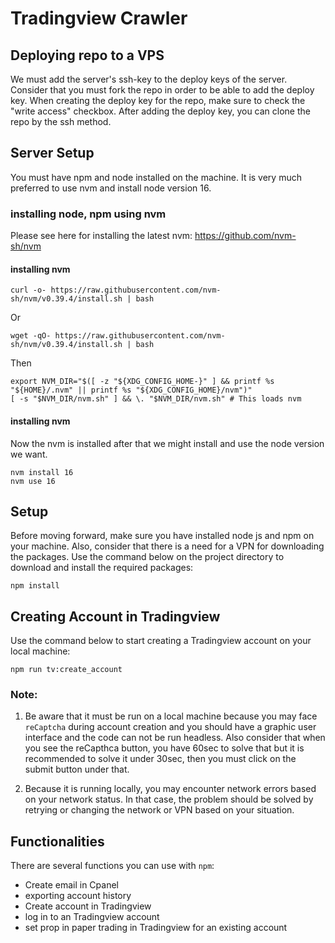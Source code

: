# Tradingview Crawler

## Deploying repo to a VPS
We must add the server's ssh-key to the deploy keys of the server. Consider that you must fork the repo in order to be able to add the deploy key. 
When creating the deploy key for the repo, make sure to check the "write access" checkbox.
After adding the deploy key, you can clone the repo by the ssh method.

## Server Setup
You must have npm and node installed on the machine. It is very much preferred to use nvm and install node version 16.

### installing node, npm using nvm
Please see here for installing the latest nvm: 
https://github.com/nvm-sh/nvm

#### installing nvm
```
curl -o- https://raw.githubusercontent.com/nvm-sh/nvm/v0.39.4/install.sh | bash
```
Or
```
wget -qO- https://raw.githubusercontent.com/nvm-sh/nvm/v0.39.4/install.sh | bash
```
Then
```
export NVM_DIR="$([ -z "${XDG_CONFIG_HOME-}" ] && printf %s "${HOME}/.nvm" || printf %s "${XDG_CONFIG_HOME}/nvm")"
[ -s "$NVM_DIR/nvm.sh" ] && \. "$NVM_DIR/nvm.sh" # This loads nvm
```
#### installing nvm
Now the nvm is installed after that we might install and use the node version we want.
```
nvm install 16
nvm use 16
```

## Setup
Before moving forward, make sure you have installed node js and npm on your machine.
Also, consider that there is a need for a VPN for downloading the packages.
Use the command below on the project directory to download and install the required packages:
```
npm install
```

## Creating Account in Tradingview
Use the command below to start creating a Tradingview account on your local machine:
```
npm run tv:create_account
```
### Note:
1. Be aware that it must be run on a local machine because you may face `reCaptcha` during account creation and you should have a graphic user interface and the code can not be run headless. Also consider that when you see the reCapthca button, you have 60sec to solve that but it is recommended to solve it under 30sec, then you must click on the submit button under that.

2. Because it is running locally, you may encounter network errors based on your network status. In that case, the problem should be solved by retrying or changing the network or VPN based on your situation.

## Functionalities
There are several functions you can use with `npm`:
* Create email in Cpanel
* exporting account history
* Create account in Tradingview
* log in to an Tradingview account
* set prop in paper trading in Tradingview for an existing account
